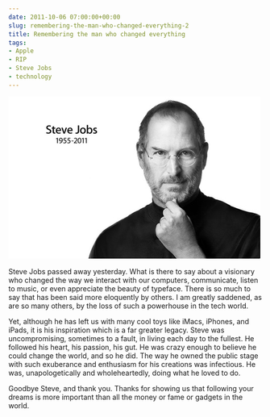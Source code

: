```yaml
---
date: 2011-10-06 07:00:00+00:00
slug: remembering-the-man-who-changed-everything-2
title: Remembering the man who changed everything
tags:
- Apple
- RIP
- Steve Jobs
- technology
---
```


![](/images/tumblr_lwh38o48Il1qfn08u.jpg)




Steve Jobs passed away yesterday. What is there to say about a  visionary who changed the way we interact with our computers,  communicate, listen to music, or even appreciate the beauty of typeface.  There is so much to say that has been said more eloquently by others. I  am greatly saddened, as are so many others, by the loss of such a  powerhouse in the tech world.




Yet, although he has left us with many cool toys like iMacs,  iPhones, and iPads, it is his inspiration which is a far greater legacy.  Steve was uncompromising, sometimes to a fault, in living each day to  the fullest. He followed his heart, his passion, his gut. He was crazy  enough to believe he could change the world, and so he did. The way he  owned the public stage with such exuberance and enthusiasm for his  creations was infectious. He was, unapologetically and wholeheartedly,  doing what he loved to do.




Goodbye Steve, and thank you. Thanks for showing us that  following your dreams is more important than all the money or fame or  gadgets in the world.
